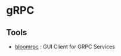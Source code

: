 # gRPC 

## Tools

- [bloomrpc](https://github.com/uw-labs/bloomrpc) : GUI Client for GRPC Services


